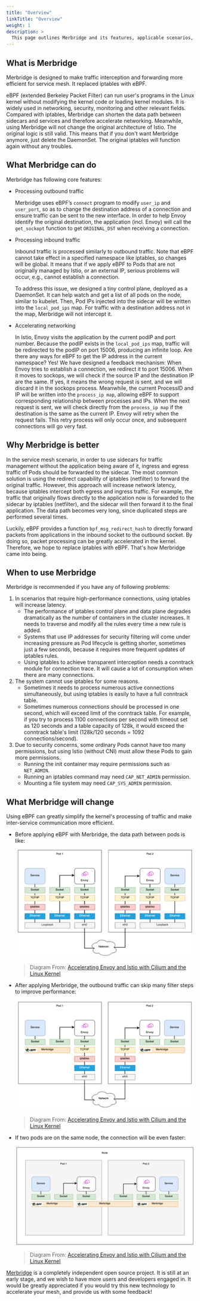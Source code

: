 ```yaml
---
title: "Overview"
linkTitle: "Overview"
weight: 1
description: >
  This page outlines Merbridge and its features, applicable scenarios, and competitiveness.
---
```


## What is Merbridge

Merbridge is designed to make traffic interception and forwarding more efficient for service mesh. It replaced iptables with eBPF.

eBPF (extended Berkeley Packet Filter) can run user's programs in the Linux kernel without modifying the kernel code or loading kernel modules. It is widely used in networking, security, monitoring and other relevant fields. Compared with iptables, Merbridge can shorten the data path between sidecars and services and therefore accelerate networking. Meanwhile, using Merbridge will not change the original architecture of Istio. The original logic is still valid. This means that if you don't want Merbridge anymore, just delete the DaemonSet. The original iptables will function again without any troubles.

## What Merbridge can do

Merbridge has following core features:

- Processing outbound traffic

  Merbridge uses eBPF’s `connect` program to modify `user_ip` and `user_port`, so as to change the destination address of a connection and ensure traffic can be sent to the new interface. In order to help Envoy identify the original destination, the application (incl. Envoy) will call the `get_sockopt` function to get `ORIGINAL_DST` when receiving a connection.

- Processing inbound traffic

  Inbound traffic is processed similarly to outbound traffic. Note that eBPF cannot take effect in a specified namespace like iptables, so changes will be global. It means that if we apply eBPF to Pods that are not originally managed by Istio, or an external IP, serious problems will occur, e.g., cannot establish a connection.

  To address this issue, we designed a tiny control plane, deployed as a DaemonSet. It can help watch and get a list of all pods on the node, similar to kubelet. Then, Pod IPs injected into the sidecar will be written into the `local_pod_ips` map. For traffic with a destination address not in the map, Merbridge will not intercept it.

- Accelerating networking

  In Istio, Envoy visits the application by the current podIP and port number. Because the podIP exists in the `local_pod_ips` map, traffic will be redirected to the podIP on port 15006, producing an infinite loop. Are there any ways for eBPF to get the IP address in the current namespace? Yes! We have designed a feedback mechanism: When Envoy tries to establish a connection, we redirect it to port 15006. When it moves to sockops, we will check if the source IP and the destination IP are the same. If yes, it means the wrong request is sent, and we will discard it in the sockops process. Meanwhile, the current ProcessID and IP will be written into the `process_ip map`, allowing eBPF to support corresponding relationship between processes and IPs. When the next request is sent, we will check directly from the `process_ip map` if the destination is the same as the current IP. Envoy will retry when the request fails. This retry process will only occur once, and subsequent connections will go very fast.

## Why Merbridge is better

In the service mesh scenario, in order to use sidecars for traffic management without the application being aware of it, ingress and egress traffic of Pods should be forwarded to the sidecar. The most common solution is using the redirect capability of iptables (netfilter) to forward the original traffic. However, this approach will increase network latency, because iptables intercept both egress and ingress traffic. For example, the traffic that originally flows directly to the application now is forwarded to the sidecar by iptables (netfilter), and the sidecar will then forward it to the final application. The data path becomes very long, since duplicated steps are performed several times.

Luckily, eBPF provides a function `bpf_msg_redirect_hash` to directly forward packets from applications in the inbound socket to the outbound socket. By doing so, packet processing can be greatly accelerated in the kernel. Therefore, we hope to replace iptables with eBPF. That's how Merbridge came into being.

## When to use Merbridge

Merbridge is recommended if you have any of following problems:

1. In scenarios that require high-performance connections, using iptables will increase latency.
    - The performance of iptables control plane and data plane degrades dramatically as the number of containers in the cluster increases. It needs to traverse and modify all the rules every time a new rule is added.
    - Systems that use IP addresses for security filtering will come under increasing pressure as Pod lifecycle is getting shorter, sometimes just a few seconds, because it requires more frequent updates of iptables rules.
    - Using iptables to achieve transparent interception needs a conntrack module for connection trace. It will cause a lot of consumption when there are many connections.
2. The system cannot use iptables for some reasons.
   - Sometimes it needs to process numerous active connections simultaneously, but using iptables is easily to have a full conntrack table.
   - Sometimes numerous connections should be processed in one second, which will exceed limit of the conntrack table. For example, if you try to process 1100 connections per second with timeout set as 120 seconds and a table capacity of 128k, it would exceed the conntrack table's limit (128k/120 seconds = 1092 connections/second).
3. Due to security concerns, some ordinary Pods cannot have too many permissions, but using Istio (without CNI) must allow these Pods to gain more permissions.
   - Running the init container may require permissions such as `NET_ADMIN`.
   - Running an iptables command may need `CAP_NET_ADMIN` permission.
   - Mounting a file system may need `CAP_SYS_ADMIN` permission.

## What Merbridge will change

Using eBPF can greatly simplify the kernel's processing of traffic and make inter-service communication more efficient.

- Before applying eBPF with Merbridge, the data path between pods is like:

  ![iptable path](./imgs/iptables_path.png)

  > Diagram From: [Accelerating Envoy and Istio with Cilium and the Linux Kernel](https://pt.slideshare.net/ThomasGraf5/accelerating-envoy-and-istio-with-cilium-and-the-linux-kernel/22)

- After applying Merbridge, the outbound traffic can skip many filter steps to improve performance:

  ![eBPF path](./imgs/eBPF_path.png)

  > Diagram From: [Accelerating Envoy and Istio with Cilium and the Linux Kernel](https://pt.slideshare.net/ThomasGraf5/accelerating-envoy-and-istio-with-cilium-and-the-linux-kernel/22)

- If two pods are on the same node, the connection will be even faster:

  ![same-node eBPF path](./imgs/sameNode_eBPF_path.png)

  > Diagram From: [Accelerating Envoy and Istio with Cilium and the Linux Kernel](https://pt.slideshare.net/ThomasGraf5/accelerating-envoy-and-istio-with-cilium-and-the-linux-kernel/22)

[Merbridge](https://github.com/merbridge/merbridge) is a completely independent open source project. It is still at an early stage, and we wish to have more users and developers engaged in. It would be greatly appreciated if you would try this new technology to accelerate your mesh, and provide us with some feedback!
